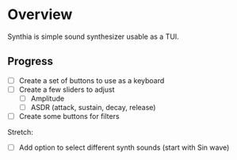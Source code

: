 # Overview

Synthia is simple sound synthesizer usable as a TUI.

## Progress

- [ ] Create a set of buttons to use as a keyboard
- [ ] Create a few sliders to adjust
  - [ ] Amplitude
  - [ ] ASDR (attack, sustain, decay, release)
- [ ] Create some buttons for filters

Stretch:

- [ ] Add option to select different synth sounds (start with Sin wave)